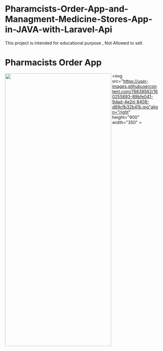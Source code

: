 # Pharamcists-Order-App-and-Managment-Medicine-Stores-App-in-JAVA-with-Laravel-Api
This project is intended for educational purpose , Not Allowed to sell.

# Pharmacists Order App
<img src="https://user-images.githubusercontent.com/76838562/160255836-1d9b1b7b-aed8-487a-b8e1-785916ae3339.jpg" align="left" height="900" width="350" >

<img src="https://user-images.githubusercontent.com/76838562/160255893-89bfe041-9dad-4e2d-8408-d89cfb32b41b.jpg"align="right" height="900" width="350" >
